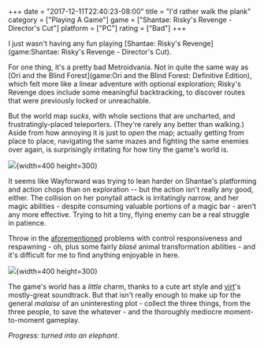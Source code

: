 +++
date = "2017-12-11T22:40:23-08:00"
title = "I'd rather walk the plank"
category = ["Playing A Game"]
game = ["Shantae: Risky's Revenge - Director's Cut"]
platform = ["PC"]
rating = ["Bad"]
+++

I just wasn't having any fun playing [Shantae: Risky's Revenge](game:Shantae: Risky's Revenge - Director's Cut).

For one thing, it's a pretty bad Metroidvania.  Not in quite the same way as [Ori and the Blind Forest](game:Ori and the Blind Forest: Definitive Edition), which felt more like a linear adventure with optional exploration; Risky's Revenge does include some meaningful backtracking, to discover routes that were previously locked or unreachable.

But the world map <i>sucks</i>, with whole sections that are uncharted, and frustratingly-placed teleporters.  (They're rarely any better than walking.)  Aside from how annoying it is just to <i>open</i> the map; actually getting from place to place, navigating the same mazes and fighting the same enemies over again, is surprisingly irritating for how tiny the game's world is.

![](%site.BaseURL%shantae_riskysrevenge_dopeykid.jpg){width=400 height=300}

It seems like Wayforward was trying to lean harder on Shantae's platforming and action chops than on exploration -- but the action isn't really any good, either.  The collision on her ponytail attack is irritatingly narrow, and her magic abilities - despite consuming valuable portions of a magic bar - aren't any more effective.  Trying to hit a tiny, flying enemy can be a real struggle in patience.

Throw in the [aforementioned](%site.BaseURL%2017/12/03/pixelated-booty/) problems with control responsiveness and respawning - oh, plus some fairly <i>blas&eacute;</i> animal transformation abilities - and it's difficult for me to find anything enjoyable in here.

![](%site.BaseURL%shantae_riskysrevenge_kiss.jpg){width=400 height=300}

The game's world has a <i>little</i> charm, thanks to a cute art style and <a href="https://virt.bandcamp.com/">virt</a>'s mostly-great soundtrack.  But that isn't really enough to make up for the general <i>malaise</i> of an uninteresting plot - collect the three things, from the three people, to save the whatever - and the thoroughly mediocre moment-to-moment gameplay.

<i>Progress: turned into an elephant.</i>
